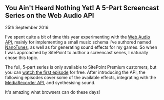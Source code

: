 ## You Ain't Heard Nothing Yet! A 5-Part Screencast Series on the Web Audio API

<time datetime="2016-09-25">25th September 2016</time>

I've spent quite a bit of time this year experimenting with the [Web Audio API](https://developer.mozilla.org/en-US/docs/Web/API/Web_Audio_API), mainly for implementing a small music schema I've authored named [NanoTunes](https://github.com/jamesseanwright/nanotunes), as well as for generating sound effects for my games. So when I was approached by SitePoint to author a screencast series, I naturally chose this topic.

The full, 5-part series is only available to SitePoint Premium customers, but you can [watch the first episode](https://www.sitepoint.com/premium/screencasts/an-introduction-to-the-web-audio-api) for free. After introducing the API, the following episodes cover some of the available effects, integrating with the [MediaRecorder API](https://developer.mozilla.org/en/docs/Web/API/MediaRecorder_API), and synthesising sound.

It's amazing what browsers can do these days!